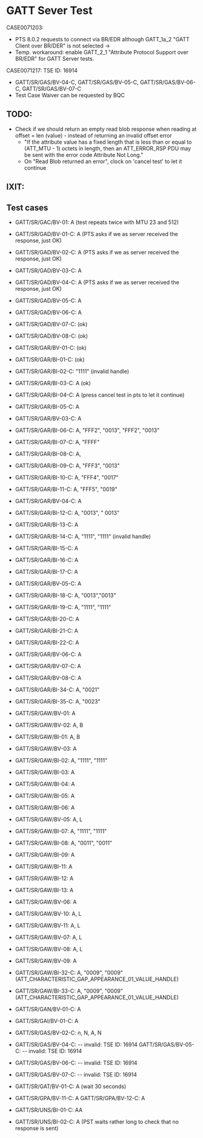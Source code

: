# GATT Sever Test

CASE0071203:
- PTS 8.0.2 requests to connect via BR/EDR although GATT_1a_2 "GATT Client over BR/DER" is not selected ->
- Temp. workaround: enable GATT_2_1 "Attribute Protocol Support over BR/EDR" for GATT Server tests.

CASE0071217: TSE ID: 16914
- GATT/SR/GAS/BV-04-C, GATT/SR/GAS/BV-05-C,  GATT/SR/GAS/BV-06-C,  GATT/SR/GAS/BV-07-C
- Test Case Waiver can be requested by BQC

## TODO:
- Check if we should return an empty read blob response when reading at offset = len (value) - instead of returning an invalid offset error
  - "If the attribute value has a fixed length that is less than or equal to (ATT_MTU - 1) octets in length, then an ATT_ERROR_RSP PDU may be sent with the error code Attribute Not Long."
  - On "Read Blob returned an error", clock on 'cancel test' to let it continue

## IXIT:

## Test cases
- GATT/SR/GAC/BV-01: A (test repeats twice with MTU 23 and 512)
- GATT/SR/GAD/BV-01-C: A (PTS asks if we as server received the response, just OK)
- GATT/SR/GAD/BV-02-C: A (PTS asks if we as server received the response, just OK)
- GATT/SR/GAD/BV-03-C: A
- GATT/SR/GAD/BV-04-C: A (PTS asks if we as server received the response, just OK)
- GATT/SR/GAD/BV-05-C: A
- GATT/SR/GAD/BV-06-C: A
- GATT/SR/GAD/BV-07-C: (ok)
- GATT/SR/GAD/BV-08-C: (ok)

- GATT/SR/GAR/BV-01-C: (ok)
- GATT/SR/GAR/BI-01-C: (ok)
- GATT/SR/GAR/BI-02-C: "1111" (invalid handle)
- GATT/SR/GAR/BI-03-C: A (ok)
- GATT/SR/GAR/BI-04-C: A (press cancel test in pts to let it continue)
- GATT/SR/GAR/BI-05-C: A
- GATT/SR/GAR/BV-03-C: A
- GATT/SR/GAR/BI-06-C: A, "FFF2", "0013", "FFF2", "0013"
- GATT/SR/GAR/BI-07-C: A, "FFFF"
- GATT/SR/GAR/BI-08-C: A, 
- GATT/SR/GAR/BI-09-C: A, "FFF3", "0013"
- GATT/SR/GAR/BI-10-C: A, "FFF4", "0017"
- GATT/SR/GAR/BI-11-C: A, "FFF5", "0019"
- GATT/SR/GAR/BV-04-C: A
- GATT/SR/GAR/BI-12-C: A, "0013", " 0013"
- GATT/SR/GAR/BI-13-C: A
- GATT/SR/GAR/BI-14-C: A, "1111", "1111" (invalid handle)
- GATT/SR/GAR/BI-15-C: A
- GATT/SR/GAR/BI-16-C: A
- GATT/SR/GAR/BI-17-C: A
- GATT/SR/GAR/BV-05-C: A
- GATT/SR/GAR/BI-18-C: A, "0013","0013"
- GATT/SR/GAR/BI-19-C: A, "1111", "1111"
- GATT/SR/GAR/BI-20-C: A
- GATT/SR/GAR/BI-21-C: A
- GATT/SR/GAR/BI-22-C: A
- GATT/SR/GAR/BV-06-C: A
- GATT/SR/GAR/BV-07-C: A
- GATT/SR/GAR/BV-08-C: A
- GATT/SR/GAR/BI-34-C: A, "0021"
- GATT/SR/GAR/BI-35-C: A, "0023"

- GATT/SR/GAW/BV-01: A
- GATT/SR/GAW/BV-02: A, B
- GATT/SR/GAW/BI-01: A, B
- GATT/SR/GAW/BV-03: A 
- GATT/SR/GAW/BI-02: A, "1111", "1111"
- GATT/SR/GAW/BI-03: A
- GATT/SR/GAW/BI-04: A
- GATT/SR/GAW/BI-05: A
- GATT/SR/GAW/BI-06: A
- GATT/SR/GAW/BV-05: A, L
- GATT/SR/GAW/BI-07: A, "1111", "1111"
- GATT/SR/GAW/BI-08: A, "0011", "0011"
- GATT/SR/GAW/BI-09: A
- GATT/SR/GAW/BI-11: A
- GATT/SR/GAW/BI-12: A
- GATT/SR/GAW/BI-13: A
- GATT/SR/GAW/BV-06: A
- GATT/SR/GAW/BV-10: A, L
- GATT/SR/GAW/BV-11: A, L
- GATT/SR/GAW/BV-07: A, L
- GATT/SR/GAW/BV-08: A, L
- GATT/SR/GAW/BV-09: A
- GATT/SR/GAW/BI-32-C: A, "0009", "0009" (ATT_CHARACTERISTIC_GAP_APPEARANCE_01_VALUE_HANDLE)
- GATT/SR/GAW/BI-33-C: A, "0009", "0009" (ATT_CHARACTERISTIC_GAP_APPEARANCE_01_VALUE_HANDLE)

- GATT/SR/GAN/BV-01-C: A

- GATT/SR/GAI/BV-01-C: A

- GATT/SR/GAS/BV-02-C: n, N, A, N
- GATT/SR/GAS/BV-04-C: -- invalid: TSE ID: 16914
  GATT/SR/GAS/BV-05-C: -- invalid: TSE ID: 16914
- GATT/SR/GAS/BV-06-C: -- invalid: TSE ID: 16914
- GATT/SR/GAS/BV-07-C: -- invalid: TSE ID: 16914
  
- GATT/SR/GAT/BV-01-C: A (wait 30 seconds)

- GATT/SR/GPA/BV-11-C: A
  GATT/SR/GPA/BV-12-C: A

- GATT/SR/UNS/BI-01-C: AA
- GATT/SR/UNS/BI-02-C: A (PST waits rather long to check that no response is sent)
